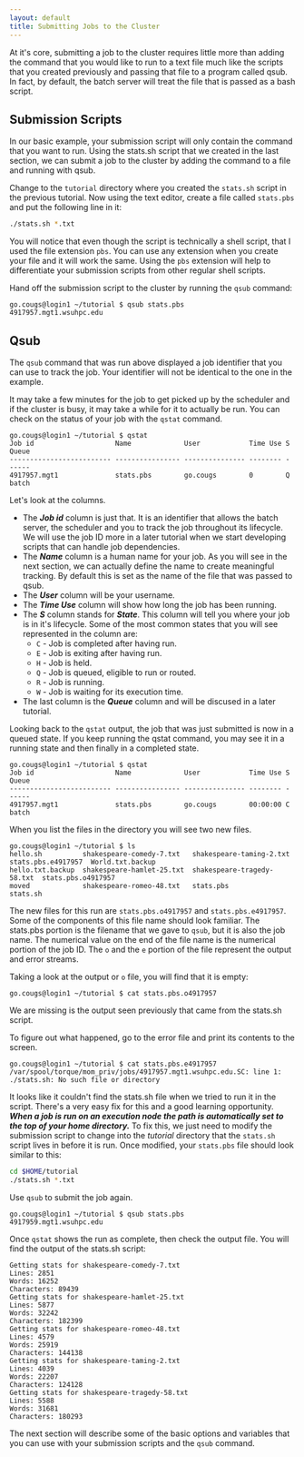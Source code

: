 ```yaml
---
layout: default
title: Submitting Jobs to the Cluster
---
```


At it's core, submitting a job to the cluster requires little more than adding the command that you would like to run to a text file much like the scripts that you created previously and passing that file to a program called qsub.  In fact, by default, the batch server will treat the file that is passed as a bash script.   

## Submission Scripts

In our basic example, your submission script will only contain the command that you want to run.  Using the stats.sh script that we created in the last section, we can submit a job to the cluster by adding the command to a file and running with qsub.

Change to the ```tutorial``` directory where you created the ```stats.sh``` script in the previous tutorial.  Now using the text editor, create a file called ```stats.pbs``` and put the following line in it:

```sh
./stats.sh *.txt 
```

You will notice that even though the script is technically a shell script, that I used the file extension ```pbs```.  You can use any extension when you create your file and it will work the same.  Using the ```pbs``` extension will help to differentiate your submission scripts from other regular shell scripts. 

Hand off the submission script to the cluster by running the ```qsub``` command:

```text
go.cougs@login1 ~/tutorial $ qsub stats.pbs 
4917957.mgt1.wsuhpc.edu
```
## Qsub

The ```qsub``` command that was run above displayed a job identifier that you can use to track the job. Your identifier will not be identical to the one in the example. 

It may take a few minutes for the job to get picked up by the scheduler and if the cluster is busy, it may take a while for it to actually be run.  You can check on the status of your job with the ```qstat``` command.

```text
go.cougs@login1 ~/tutorial $ qstat
Job id                    Name             User            Time Use S Queue
------------------------- ---------------- --------------- -------- - -----
4917957.mgt1              stats.pbs        go.cougs        0        Q batch
```

Let's look at the columns.  

* The ***Job id*** column is just that.  It is an identifier that allows the batch server, the scheduler and you to track the job throughout its lifecycle.  We will use the job ID more in a later tutorial when we start developing scripts that can handle job dependencies.
* The ***Name*** column is a human name for your job.  As you will see in the next section, we can actually define the name to create meaningful tracking.  By default this is set as the name of the file that was passed to qsub.
* The ***User*** column will be your username.
* The ***Time Use*** column will show how long the job has been running.
* The ***S*** column stands for ***State***.  This column will tell you where your job is in it's lifecycle.  Some of the most common states that you will see represented in the column are:
    * ```C``` -  Job is completed after having run.
    * ```E``` -  Job is exiting after having run.
    * ```H``` -  Job is held.
    * ```Q``` -  Job is queued, eligible to run or routed.
    * ```R``` -  Job is running.
    * ```W``` -  Job is waiting for its execution time.
* The last column is the ***Queue*** column and will be discused in a later tutorial.
 
Looking back to the ```qstat``` output, the job that was just submitted is now in a queued state.  If you keep running the qstat command, you may see it in a running state and then finally in a completed state.

```text
go.cougs@login1 ~/tutorial $ qstat
Job id                    Name             User            Time Use S Queue
------------------------- ---------------- --------------- -------- - -----
4917957.mgt1              stats.pbs        go.cougs        00:00:00 C batch  
```

When you list the files in the directory you will see two new files.  

```text
go.cougs@login1 ~/tutorial $ ls
hello.sh          shakespeare-comedy-7.txt   shakespeare-taming-2.txt    stats.pbs.e4917957  World.txt.backup
hello.txt.backup  shakespeare-hamlet-25.txt  shakespeare-tragedy-58.txt  stats.pbs.o4917957
moved             shakespeare-romeo-48.txt   stats.pbs                   stats.sh
```

The new files for this run are ```stats.pbs.o4917957``` and ```stats.pbs.e4917957```.  Some of the components of this file name should look familiar.  The stats.pbs portion is the filename that we gave to ```qsub```, but it is also the job name.  The numerical value on the end of the file name is the numerical portion of the job ID.  The ```o``` and the ```e``` portion of the file represent the output and error streams.

Taking a look at the output or ```o``` file, you will find that it is empty:

```text
go.cougs@login1 ~/tutorial $ cat stats.pbs.o4917957

```

We are missing is the output seen previously that came from the stats.sh script.

To figure out what happened, go to the error file and print its contents to the screen.

```text
go.cougs@login1 ~/tutorial $ cat stats.pbs.e4917957
/var/spool/torque/mom_priv/jobs/4917957.mgt1.wsuhpc.edu.SC: line 1: ./stats.sh: No such file or directory
```

It looks like it couldn't find the stats.sh file when we tried to run it in the script.  There's a very easy fix for this and a good learning opportunity.  ***When a job is run on an execution node the path is automatically set to the top of your home directory.***  To fix this, we just need to modify the submission script to change into the *tutorial* directory that the ```stats.sh``` script lives in before it is run.  Once modified, your ```stats.pbs``` file should look similar to this:

```sh
cd $HOME/tutorial
./stats.sh *.txt
```

Use ```qsub``` to submit the job again.

```text
go.cougs@login1 ~/tutorial $ qsub stats.pbs
4917959.mgt1.wsuhpc.edu
```
Once ```qstat``` shows the run as complete, then check the output file.  You will find the output of the stats.sh script:

```text
Getting stats for shakespeare-comedy-7.txt
Lines: 2851
Words: 16252
Characters: 89439
Getting stats for shakespeare-hamlet-25.txt
Lines: 5877
Words: 32242
Characters: 182399
Getting stats for shakespeare-romeo-48.txt
Lines: 4579
Words: 25919
Characters: 144138
Getting stats for shakespeare-taming-2.txt
Lines: 4039
Words: 22207
Characters: 124128
Getting stats for shakespeare-tragedy-58.txt
Lines: 5588
Words: 31681
Characters: 180293
```

The next section will describe some of the basic options and variables that you can use with your submission scripts and the ```qsub``` command.
